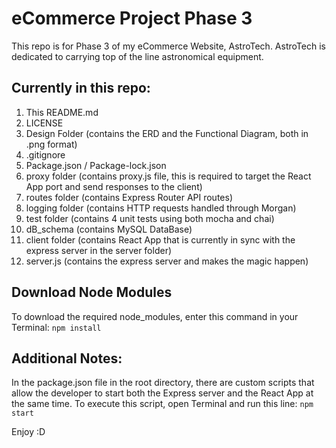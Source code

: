 # eCommerce Project Phase 3
This repo is for Phase 3 of my eCommerce Website, AstroTech.
AstroTech is dedicated to carrying top of the line astronomical equipment.

## Currently in this repo:
1. This README.md
2. LICENSE
3. Design Folder (contains the ERD and the Functional Diagram, both in .png format)
4. .gitignore
5. Package.json / Package-lock.json
6. proxy folder (contains proxy.js file, this is required to target the React App port and send responses to the client)
7. routes folder (contains Express Router API routes)
8. logging folder (contains HTTP requests handled through Morgan)
9. test folder (contains 4 unit tests using both mocha and chai)
10. dB_schema (contains MySQL DataBase)
11. client folder (contains React App that is currently in sync with the express server in the server folder)
12. server.js (contains the express server and makes the magic happen)

## Download Node Modules
To download the required node_modules, enter this command in your Terminal:
    ```
    npm install
    ```

## Additional Notes:

In the package.json file in the root directory, there are custom scripts that allow the developer to start both the Express server and the React App at the same time. To execute this script, open Terminal and run this line:
    ```
    npm start
    ```

Enjoy :D